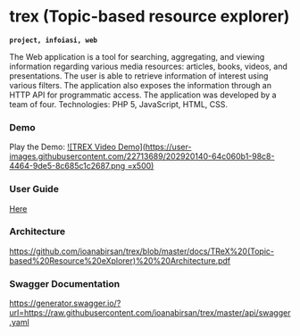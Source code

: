 # trex (Topic-based resource explorer)

**`project, infoiasi, web`**

The Web application is a tool for searching, aggregating, and viewing information regarding
various media resources: articles, books, videos, and presentations. The user is able to retrieve
information of interest using various filters. The application also exposes the information
through an HTTP API for programmatic access. The application was developed by a team of
four. Technologies: PHP 5, JavaScript, HTML, CSS.

### Demo 
Play the Demo:
[![TREX Video Demo](https://user-images.githubusercontent.com/22713689/202920140-64c060b1-98c8-4464-9de5-8c685c1c2687.png =x500)](http://www.youtube.com/watch?v=ATb1b8zycVE "Trex Video Demo")

### User Guide 
[Here](https://github.com/ioanabirsan/trex/blob/master/user-guide-scholarly-html/index.html)

### Architecture

https://github.com/ioanabirsan/trex/blob/master/docs/TReX%20(Topic-based%20Resource%20eXplorer)%20%20Architecture.pdf

### Swagger Documentation

https://generator.swagger.io/?url=https://raw.githubusercontent.com/ioanabirsan/trex/master/api/swagger.yaml
